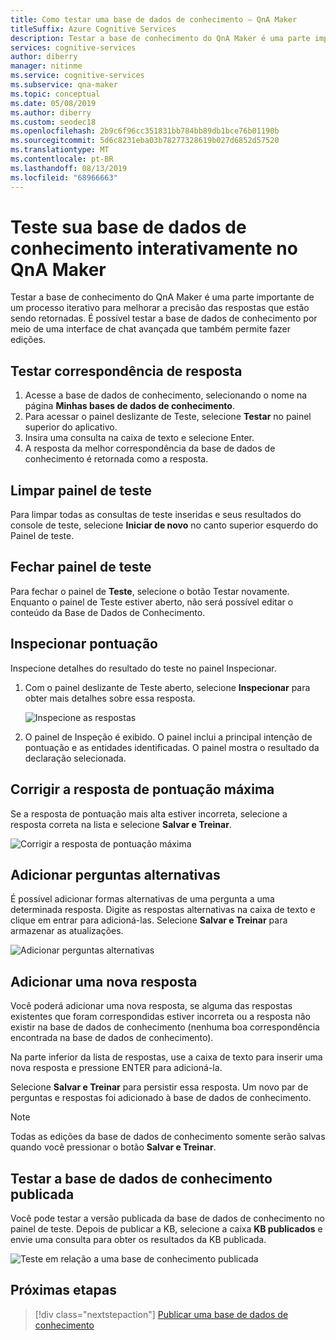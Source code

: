 ```yaml
---
title: Como testar uma base de dados de conhecimento – QnA Maker
titleSuffix: Azure Cognitive Services
description: Testar a base de conhecimento do QnA Maker é uma parte importante de um processo iterativo para melhorar a precisão das respostas que estão sendo retornadas. É possível testar a base de dados de conhecimento por meio de uma interface de chat avançada que também permite fazer edições.
services: cognitive-services
author: diberry
manager: nitinme
ms.service: cognitive-services
ms.subservice: qna-maker
ms.topic: conceptual
ms.date: 05/08/2019
ms.author: diberry
ms.custom: seodec18
ms.openlocfilehash: 2b9c6f96cc351831bb784bb89db1bce76b01190b
ms.sourcegitcommit: 5d6c8231eba03b78277328619b027d6852d57520
ms.translationtype: MT
ms.contentlocale: pt-BR
ms.lasthandoff: 08/13/2019
ms.locfileid: "68966663"
---
```

# <a name="test-your-knowledge-base-interactively-in-qna-maker"></a>Teste sua base de dados de conhecimento interativamente no QnA Maker

Testar a base de conhecimento do QnA Maker é uma parte importante de um processo iterativo para melhorar a precisão das respostas que estão sendo retornadas. É possível testar a base de dados de conhecimento por meio de uma interface de chat avançada que também permite fazer edições.

## <a name="test-answer-matching"></a>Testar correspondência de resposta

1. Acesse a base de dados de conhecimento, selecionando o nome na página **Minhas bases de dados de conhecimento**.
1. Para acessar o painel deslizante de Teste, selecione **Testar** no painel superior do aplicativo.
1. Insira uma consulta na caixa de texto e selecione Enter.
1. A resposta da melhor correspondência da base de dados de conhecimento é retornada como a resposta.

## <a name="clear-test-panel"></a>Limpar painel de teste

Para limpar todas as consultas de teste inseridas e seus resultados do console de teste, selecione **Iniciar de novo** no canto superior esquerdo do Painel de teste.

## <a name="close-test-panel"></a>Fechar painel de teste

Para fechar o painel de **Teste**, selecione o botão Testar novamente. Enquanto o painel de Teste estiver aberto, não será possível editar o conteúdo da Base de Dados de Conhecimento.

## <a name="inspect-score"></a>Inspecionar pontuação

Inspecione detalhes do resultado do teste no painel Inspecionar.

1.  Com o painel deslizante de Teste aberto, selecione **Inspecionar** para obter mais detalhes sobre essa resposta.

    ![Inspecione as respostas](../media/qnamaker-how-to-test-kb/inspect.png)

2.  O painel de Inspeção é exibido. O painel inclui a principal intenção de pontuação e as entidades identificadas. O painel mostra o resultado da declaração selecionada.

## <a name="correct-the-top-scoring-answer"></a>Corrigir a resposta de pontuação máxima

Se a resposta de pontuação mais alta estiver incorreta, selecione a resposta correta na lista e selecione **Salvar e Treinar**.

![Corrigir a resposta de pontuação máxima](../media/qnamaker-how-to-test-kb/choose-answer.png)

## <a name="add-alternate-questions"></a>Adicionar perguntas alternativas

É possível adicionar formas alternativas de uma pergunta a uma determinada resposta. Digite as respostas alternativas na caixa de texto e clique em entrar para adicioná-las. Selecione **Salvar e Treinar** para armazenar as atualizações.

![Adicionar perguntas alternativas](../media/qnamaker-how-to-test-kb/add-alternate-question.png)

## <a name="add-a-new-answer"></a>Adicionar uma nova resposta

Você poderá adicionar uma nova resposta, se alguma das respostas existentes que foram correspondidas estiver incorreta ou a resposta não existir na base de dados de conhecimento (nenhuma boa correspondência encontrada na base de dados de conhecimento). 

Na parte inferior da lista de respostas, use a caixa de texto para inserir uma nova resposta e pressione ENTER para adicioná-la. 

Selecione **Salvar e Treinar** para persistir essa resposta. Um novo par de perguntas e respostas foi adicionado à base de dados de conhecimento. 

> [!NOTE]
> Todas as edições da base de dados de conhecimento somente serão salvas quando você pressionar o botão **Salvar e Treinar**.

## <a name="test-the-published-knowledge-base"></a>Testar a base de dados de conhecimento publicada

Você pode testar a versão publicada da base de dados de conhecimento no painel de teste. Depois de publicar a KB, selecione a caixa **KB publicados** e envie uma consulta para obter os resultados da KB publicada.

![Teste em relação a uma base de conhecimento publicada](../media/qnamaker-how-to-test-kb/test-against-published-kb.png)

## <a name="next-steps"></a>Próximas etapas

> [!div class="nextstepaction"]
> [Publicar uma base de dados de conhecimento](./publish-knowledge-base.md)
